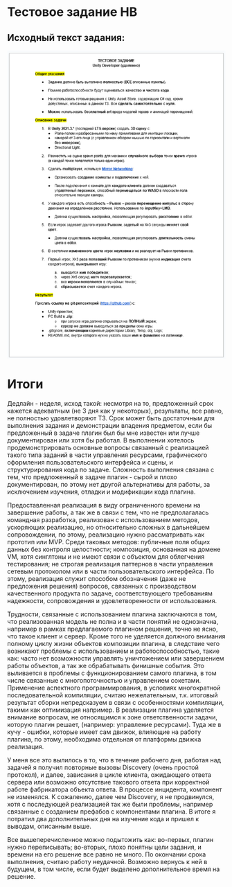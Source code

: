 # Тестовое задание HB

## Исходный текст задания:
![](./source_text.png)

# Итоги

Дедлайн - неделя, исход такой: несмотря на то, предложенный срок кажется адекватным (не 3 дня как у некоторых), результаты, все равно, не полностью удовлетворяют ТЗ. Срок может быть достаточным для выполнения задания и демонстрации владения предметом, если бы предложенный в задаче плагин был бы мне известен или лучше документирован или хотя бы работал. В выполнении хотелось продемонстрировать основные вопросы связанный с реализацией такого типа заданий в части управления ресурсами, графического оформления пользовательского интерфейса и сцены, и структурирования кода по задаче. Сложность выполнения связана с тем, что предложенный в задаче плагин - сырой и плохо документирован, по этому нет другой альтернативы для работы, за исключением изучения, отладки и модификации кода плагина.

Предоставленная реализация в виду ограниченного времени на завершение работы, а так же в связи с тем, что не предполагалась командная разработка, реализован с использованием методов, ускоряющих реализацию, но относительно сложных в дальнейшем сопровождении, по этому, реализацию нужно рассматривать как прототип или MVP. Среди таковых методов: публичные поля общих данных без контроля целостности; композиция, основанная на домене VM, хотя синглтоны и не имеют связи с объектом для облегчения тестирования; не строгая реализация паттернов в части управления сетевым протоколом или в части пользовательского интерфейса. По этому, реализация служит способом обозначения (даже не предложения решения) вопросов, связанных с производством качественного продукта по задаче, соответствующего требованиям надежности, сопровождения и удовлетворенности от использования.

Трудности, связанные с использованием плагина заключаются в том, что реализованная модель не полна и в части понятий не однозначна, например в рамках предлагаемого плагином решения, точно не ясно, что такое клиент и сервер. Кроме того не уделяется должного внимания полному циклу жизни объектов композиции плагина, в следствие чего возникают проблемы с использованием и работоспособностью, такие как: часто нет возможности управлять уничтожением или завершением работы объектов, а так же обрабатывать финишные события. Это выливается в проблемы с функционированием самого плагина, в том числе связанные с многопоточностью и управлением сокетами. Применение аспектного программирования, в условиях многократной последовательной компиляции, считаю нежелательным, т.к. итоговый результат сборки непредсказуем в связи с особенностями компиляции, такими как оптимизация например. В реализации плагина уделяется внимание вопросам, не относящимся к зоне ответственности задачи, которую плагин решает, (например: управление ресурсами). Туда же в кучу - ошибки, которые имеет сам движок, влияющие на работу плагина, по этому, необходима отдельная от платформы движка реализация.

У меня все это вылилось в то, что в течение рабочего дня, работая над задачей я получил повторные вызовы Discovery (очень простой протокол), и далее, зависания в цикле клиента, ожидающего ответа сервера или возможно отсутствие такового ответа при корректной работе фабрикатора объекта ответа. В процессе инцидента, компонент не изменялся. К сожалению, далее чем Discovery, я не продвинулся, хотя с последующей реализацией так же были проблемы, например связанные с созданием префабов с компонентами плагина. В итоге я потратил два дополнительных дня на изучение кода и пришел к выводам, описанным выше.

Все вышеперечисленное можно подытожить как: во-первых, плагин нужно переписывать; во-вторых, плохо понятны цели задания, и времени на его решение все равно не много. По окончании срока выполнения, считаю работу неудачной. Возможно вернусь к ней в будущем, в том числе, если будет выделено дополнительное время на решение.

